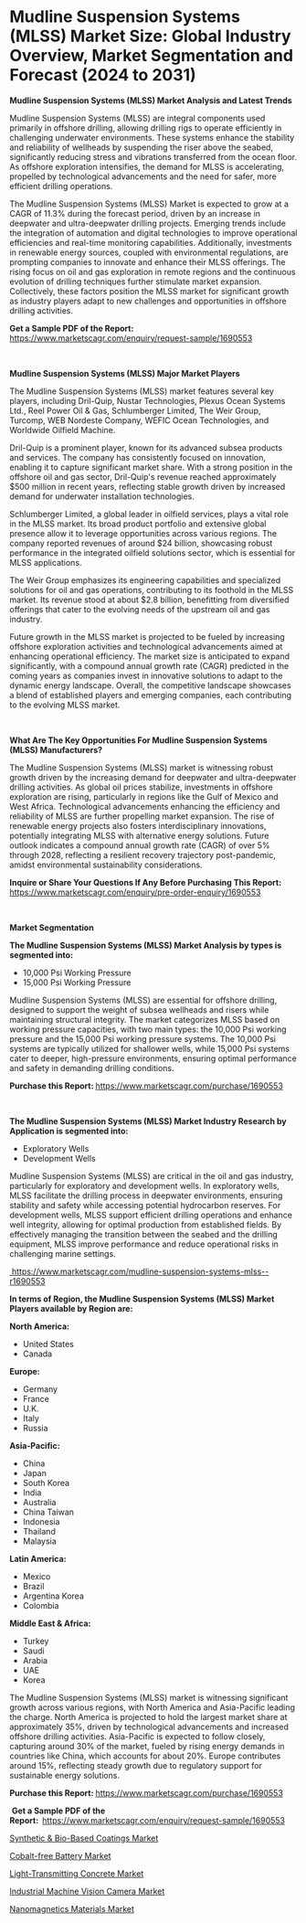 <p><h1>Mudline Suspension Systems (MLSS) Market Size: Global Industry Overview, Market Segmentation and Forecast (2024 to 2031)</h1></p><p><strong>Mudline Suspension Systems (MLSS) Market Analysis and Latest Trends</strong></p>
<p><p>Mudline Suspension Systems (MLSS) are integral components used primarily in offshore drilling, allowing drilling rigs to operate efficiently in challenging underwater environments. These systems enhance the stability and reliability of wellheads by suspending the riser above the seabed, significantly reducing stress and vibrations transferred from the ocean floor. As offshore exploration intensifies, the demand for MLSS is accelerating, propelled by technological advancements and the need for safer, more efficient drilling operations.</p><p>The Mudline Suspension Systems (MLSS) Market is expected to grow at a CAGR of 11.3% during the forecast period, driven by an increase in deepwater and ultra-deepwater drilling projects. Emerging trends include the integration of automation and digital technologies to improve operational efficiencies and real-time monitoring capabilities. Additionally, investments in renewable energy sources, coupled with environmental regulations, are prompting companies to innovate and enhance their MLSS offerings. The rising focus on oil and gas exploration in remote regions and the continuous evolution of drilling techniques further stimulate market expansion. Collectively, these factors position the MLSS market for significant growth as industry players adapt to new challenges and opportunities in offshore drilling activities.</p></p>
<p><strong>Get a Sample PDF of the Report:&nbsp;</strong> <a href="https://www.marketscagr.com/enquiry/request-sample/1690553?utm_campaign=1573&utm_medium=2&utm_source=Github&utm_content=ia&utm_term=17102024&utm_id=mudline-suspension-systems-mlss">https://www.marketscagr.com/enquiry/request-sample/1690553</a></p>
<p>&nbsp;</p>
<p><strong>Mudline Suspension Systems (MLSS) Major Market Players</strong></p>
<p><p>The Mudline Suspension Systems (MLSS) market features several key players, including Dril-Quip, Nustar Technologies, Plexus Ocean Systems Ltd., Reel Power Oil & Gas, Schlumberger Limited, The Weir Group, Turcomp, WEB Nordeste Company, WEFIC Ocean Technologies, and Worldwide Oilfield Machine. </p><p>Dril-Quip is a prominent player, known for its advanced subsea products and services. The company has consistently focused on innovation, enabling it to capture significant market share. With a strong position in the offshore oil and gas sector, Dril-Quip's revenue reached approximately $500 million in recent years, reflecting stable growth driven by increased demand for underwater installation technologies.</p><p>Schlumberger Limited, a global leader in oilfield services, plays a vital role in the MLSS market. Its broad product portfolio and extensive global presence allow it to leverage opportunities across various regions. The company reported revenues of around $24 billion, showcasing robust performance in the integrated oilfield solutions sector, which is essential for MLSS applications.</p><p>The Weir Group emphasizes its engineering capabilities and specialized solutions for oil and gas operations, contributing to its foothold in the MLSS market. Its revenue stood at about $2.8 billion, benefitting from diversified offerings that cater to the evolving needs of the upstream oil and gas industry.</p><p>Future growth in the MLSS market is projected to be fueled by increasing offshore exploration activities and technological advancements aimed at enhancing operational efficiency. The market size is anticipated to expand significantly, with a compound annual growth rate (CAGR) predicted in the coming years as companies invest in innovative solutions to adapt to the dynamic energy landscape. Overall, the competitive landscape showcases a blend of established players and emerging companies, each contributing to the evolving MLSS market.</p></p>
<p>&nbsp;</p>
<p><strong>What Are The Key Opportunities For Mudline Suspension Systems (MLSS) Manufacturers?</strong></p>
<p><p>The Mudline Suspension Systems (MLSS) market is witnessing robust growth driven by the increasing demand for deepwater and ultra-deepwater drilling activities. As global oil prices stabilize, investments in offshore exploration are rising, particularly in regions like the Gulf of Mexico and West Africa. Technological advancements enhancing the efficiency and reliability of MLSS are further propelling market expansion. The rise of renewable energy projects also fosters interdisciplinary innovations, potentially integrating MLSS with alternative energy solutions. Future outlook indicates a compound annual growth rate (CAGR) of over 5% through 2028, reflecting a resilient recovery trajectory post-pandemic, amidst environmental sustainability considerations.</p></p>
<p><strong>Inquire or Share Your Questions If Any Before Purchasing This Report:</strong> <a href="https://www.marketscagr.com/enquiry/pre-order-enquiry/1690553?utm_campaign=1573&utm_medium=2&utm_source=Github&utm_content=ia&utm_term=17102024&utm_id=mudline-suspension-systems-mlss">https://www.marketscagr.com/enquiry/pre-order-enquiry/1690553</a></p>
<p>&nbsp;</p>
<p><strong>Market Segmentation</strong></p>
<p><strong>The Mudline Suspension Systems (MLSS) Market Analysis by types is segmented into:</strong></p>
<p><ul><li>10,000 Psi Working Pressure</li><li>15,000 Psi Working Pressure</li></ul></p>
<p><p>Mudline Suspension Systems (MLSS) are essential for offshore drilling, designed to support the weight of subsea wellheads and risers while maintaining structural integrity. The market categorizes MLSS based on working pressure capacities, with two main types: the 10,000 Psi working pressure and the 15,000 Psi working pressure systems. The 10,000 Psi systems are typically utilized for shallower wells, while 15,000 Psi systems cater to deeper, high-pressure environments, ensuring optimal performance and safety in demanding drilling conditions.</p></p>
<p><strong>Purchase this Report:&nbsp;</strong><a href="https://www.marketscagr.com/purchase/1690553?utm_campaign=1573&utm_medium=2&utm_source=Github&utm_content=ia&utm_term=17102024&utm_id=mudline-suspension-systems-mlss">https://www.marketscagr.com/purchase/1690553</a></p>
<p>&nbsp;</p>
<p><strong>The Mudline Suspension Systems (MLSS) Market Industry Research by Application is segmented into:</strong></p>
<p><ul><li>Exploratory Wells</li><li>Development Wells</li></ul></p>
<p><p>Mudline Suspension Systems (MLSS) are critical in the oil and gas industry, particularly for exploratory and development wells. In exploratory wells, MLSS facilitate the drilling process in deepwater environments, ensuring stability and safety while accessing potential hydrocarbon reserves. For development wells, MLSS support efficient drilling operations and enhance well integrity, allowing for optimal production from established fields. By effectively managing the transition between the seabed and the drilling equipment, MLSS improve performance and reduce operational risks in challenging marine settings.</p></p>
<p><a href="https://www.marketscagr.com/mudline-suspension-systems-mlss--r1690553?utm_campaign=1573&utm_medium=2&utm_source=Github&utm_content=ia&utm_term=17102024&utm_id=mudline-suspension-systems-mlss">&nbsp;https://www.marketscagr.com/mudline-suspension-systems-mlss--r1690553</a></p>
<p><strong>In terms of Region, the Mudline Suspension Systems (MLSS) Market Players available by Region are:</strong></p>
<p>
    <p> <strong> North America: </strong>
        <ul>
            <li>United States</li>
            <li>Canada</li>
        </ul>
        </p> 
    <p> <strong> Europe: </strong>
        <ul>
            <li>Germany</li>
            <li>France</li>
            <li>U.K.</li>
            <li>Italy</li>
            <li>Russia</li>
        </ul>
        </p> 
    <p> <strong> Asia-Pacific: </strong>
        <ul>
            <li>China</li>
            <li>Japan</li>
            <li>South Korea</li>
            <li>India</li>
            <li>Australia</li>
            <li>China Taiwan</li>
            <li>Indonesia</li>
            <li>Thailand</li>
            <li>Malaysia</li>
        </ul>
        </p> 
    <p> <strong> Latin America: </strong>
        <ul>
            <li>Mexico</li>
            <li>Brazil</li>
            <li>Argentina Korea</li>
            <li>Colombia</li>
        </ul>
        </p> 
    <p> <strong> Middle East & Africa: </strong>
        <ul>
            <li>Turkey</li>
            <li>Saudi</li>
            <li>Arabia</li>
            <li>UAE</li>
            <li>Korea</li>
        </ul>
    </p>
    </p>
<p><p>The Mudline Suspension Systems (MLSS) market is witnessing significant growth across various regions, with North America and Asia-Pacific leading the charge. North America is projected to hold the largest market share at approximately 35%, driven by technological advancements and increased offshore drilling activities. Asia-Pacific is expected to follow closely, capturing around 30% of the market, fueled by rising energy demands in countries like China, which accounts for about 20%. Europe contributes around 15%, reflecting steady growth due to regulatory support for sustainable energy solutions.</p></p>
<p><strong>Purchase this Report: </strong><a href="https://www.marketscagr.com/purchase/1690553?utm_campaign=1573&utm_medium=2&utm_source=Github&utm_content=ia&utm_term=17102024&utm_id=mudline-suspension-systems-mlss">https://www.marketscagr.com/purchase/1690553</a></p>
<p>&nbsp;<strong>Get a Sample PDF of the Report:&nbsp;&nbsp;</strong><a href="https://www.marketscagr.com/enquiry/request-sample/1690553?utm_campaign=1573&utm_medium=2&utm_source=Github&utm_content=ia&utm_term=17102024&utm_id=mudline-suspension-systems-mlss">https://www.marketscagr.com/enquiry/request-sample/1690553</a></p>
<p><strong></strong></p>
<p><p><a href="https://www.linkedin.com/pulse/global-synthetic-bio-based-coatings-market-trends-insights-growth-evdpf?utm_campaign=1573&utm_medium=2&utm_source=Github&utm_content=ia&utm_term=17102024&utm_id=mudline-suspension-systems-mlss">Synthetic & Bio-Based Coatings Market</a></p><p><a href="https://www.linkedin.com/pulse/cobalt-free-battery-market-research-report-forecast-growth-jqs8f?utm_campaign=1573&utm_medium=2&utm_source=Github&utm_content=ia&utm_term=17102024&utm_id=mudline-suspension-systems-mlss">Cobalt-free Battery Market</a></p><p><a href="https://www.linkedin.com/pulse/global-light-transmitting-concrete-industry-research-report-yjfff?utm_campaign=1573&utm_medium=2&utm_source=Github&utm_content=ia&utm_term=17102024&utm_id=mudline-suspension-systems-mlss">Light-Transmitting Concrete Market</a></p><p><a href="https://issuu.com/reportprime-2/docs/industrial-machine-vision-camera-ma_45016880eb6f5c?utm_campaign=1573&utm_medium=2&utm_source=Github&utm_content=ia&utm_term=17102024&utm_id=mudline-suspension-systems-mlss">Industrial Machine Vision Camera Market</a></p><p><a href="https://www.linkedin.com/pulse/nanomagnetics-materials-market-refracting-trends-consumer-behaviors-636jf?utm_campaign=1573&utm_medium=2&utm_source=Github&utm_content=ia&utm_term=17102024&utm_id=mudline-suspension-systems-mlss">Nanomagnetics Materials Market</a></p></p>